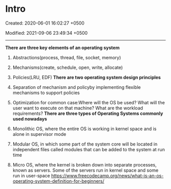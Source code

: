 # Intro

Created: 2020-06-01 16:02:27 +0500

Modified: 2021-09-06 23:49:34 +0500

---

**There are three key elements of an operating system**

1.  Abstractions(process, thread, file, socket, memory)

2.  Mechanisms(create, schedule, open, write, allocate)

3.  Policies(LRU, EDF)
**There are two operating system design principles**

1.  Separation of mechanism and policyby implementing flexible mechanisms to support policies

2.  Optimization for common case:Where will the OS be used? What will the user want to execute on that machine? What are the workload requirements?
**There are three types of Operating Systems commonly used nowadays**

1.  Monolithic OS, where the entire OS is working in kernel space and is alone in supervisor mode

2.  Modular OS, in which some part of the system core will be located in independent files called modules that can be added to the system at run time

3.  Micro OS, where the kernel is broken down into separate processes, known as servers. Some of the servers run in kernel space and some run in user-space
<https://www.freecodecamp.org/news/what-is-an-os-operating-system-definition-for-beginners/>
